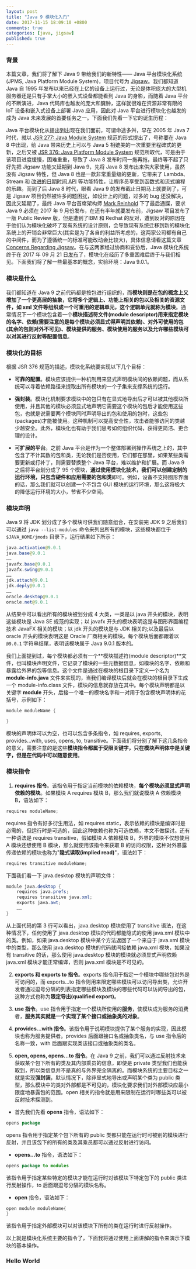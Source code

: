 ```yaml
---
layout: post
title: "Java 9 模块化入门"
date: 2017-11-15 18:09:10 +0800
comments: true
categories: [java, jigsaw]
published: true
---
```

### 背景
本篇文章，我们将了解下 Java 9 带给我们的新特性—— Java 平台模块化系统(JPMS, Java Platform Module System)，项目代号为 [Jigsaw](http://openjdk.java.net/projects/jigsaw/)。我们都知道 Java 自 1995 年发布以来已经在上亿的设备上运行过，无论是体积庞大的大型机服务器还是只有手掌大小的嵌入式设备都能看到 Java 的身影，而随着 Java 平台的不断演进，Java 代码库也越发的庞大和臃肿，这样就很难在资源非常有限的 IoT 设备和嵌入式设备上部署 Java 应用，因此对 Java 平台进行模块化也越发的成为 Java 未来发展的首要任务之一。下面我们先看一下它的诞生历程：

Java 平台模块化从提出到出现在我们面前，可谓命途多舛，早在 2005 年 Java 7 时代，就以 [JSR 277: Java Module System](https://jcp.org/en/jsr/detail?id=277) 规范的形式提出了，号称要在 Java 8 中出现，给 Java 带来历史上可以与 Java 5 相媲美的一次重要里程碑式的更新，之后又被 [JSR 376: Java Platform Module System](https://jcp.org/en/jsr/detail?id=376) 规范所取代，可是由于该项目进度缓慢，困难重重，导致了 Java 8 发布时间一拖再拖，最终等不起了只好先把 Jigsaw 功能又延期到 Java 9，先将 Java 8 发布出来供大家使用，虽然没有 Jigsaw 特性，但 Java 8 也是一款非常重量级的更新，它带来了 Lambda、Stream 和 [改进的日期时间 API](https://mingzhe.org/blog/2016/12/25/java8-new-date-api) 等功能特性，让程序员享受到函数式和流式编程的乐趣。而到了后 Java 8 时代，眼看 Java 9 的发布截止日期马上就要到了，可是 Jigsaw 项目仍然被许多问题困扰，如设计上的问题，过多的 bug 还没解决，因此又延期了，最终 Java 平台首席架构师 [Mark Reinhold](https://mreinhold.org) 下了最后通牒，要求 Java 9 必须在 2017 年 9 月份发布，在还有半年就要发布前，Jigsaw 项目发布了一版 Public Review 版，但是遭到了IBM 和 Redhat 的反对，遭到反对的原因在于他们认为模块化破坏了现有系统的设计原则，会导致现有系统迁移到新的模块化系统上的开销会非常巨大(其实是为了各自的利益所考虑的，这两家公司都有自己的中间件，而为了遵循统一的标准可能改动会比较大)，具体信息请看这篇文章 [Concerns Regarding Jigsaw](https://developer.jboss.org/blogs/scott.stark/2017/04/14/critical-deficiencies-in-jigsawjsr-376-java-platform-module-system-ec-member-concerns)。在与这两家经过协商和妥协后，Java 模块化系统终于在 2017 年 09 月 21 日[发布](https://mreinhold.org/blog/jigsaw-complete)了，模块化在经历了多重困难后终于与我们相见。下面我们将了解一些最基本的概念，实验环境：Java 9.0.1。

### 模块是什么
我们都知道在 Java 9 之前代码都是按包进行组织的，而**模块则是在包的概念上又增加了一个更高层的抽象，它将多个逻辑上、功能上相关的包以及相关的资源文件，如 xml 文件等组织成一个可重用的逻辑单元，这个逻辑单元就称为模块**。通常情况下一个模块包含着一个**模块描述符文件(module descriptor)用来指定模块的名字、依赖(需要注意的是每个模块必须显式得声明其依赖)、对外可使用的包(其余的包则对外不可见)、模块提供的服务、模块使用的服务以及允许哪些模块可以对其进行反射等配置信息**。

<!--more-->

### 模块化的目标
根据 JSR 376 规范的描述，模块化系统要实现以下几个目标：

* **可靠的配置**。模块应该提供一种机制用来显式声明模块间的依赖问题，而从系统可以寻着依赖路径来提取出所有模块的一个子集来支撑系统的运行。

* **强封装**。模块化机制要求模块中的包只有在显式地导出后才可以被其他模块所使用，并且其他的模块必须显式地声明它需要这个模块的包后才能使用这些包，也就是说需要两个模块同时声明导出的包和使用的包时，这些包(packages)才能被使用。这种机制可以提高安全性，攻击者能够访问的类越少越安全。此外，模块化也有助于我们思考如何组织代码，获得更简洁、更合理的设计。

* **可扩展的平台**。之前 Java 平台是作为一个整体部署到操作系统之上的，其中包含了不计其数的包和类，无论我们是否使用，它们都在那里，如果某些类需要更新或打补丁，则需要替换整个 Java 平台，难以维护和扩展。而 Java 9 之后将平台划分成了 95 个模块，**通过使用模块化技术，我们可以创建定制的运行环境，只包含硬件和应用需要的包和类**即可。例如，设备不支持图形界面的话，那么我们就可以创建一个不包含 GUI 模块的运行环境，那么这将极大的降低运行环境的大小，节省不少空间。

### 模块声明
Java 9 将 JDK 划分成了多个模块可供我们随意组合，在安装完 JDK 9 之后我们可以通过 `java --list-modules` 命令来列出所有的模块，这些模块都位于 `$JAVA_HOME/jmods` 目录下，运行结果如下所示：
```java
java.activation@9.0.1
java.base@9.0.1
……
javafx.base@9.0.1
javafx.swing@9.0.1
……
jdk.attach@9.0.1
jdk.deply@9.0.1
……
oracle.desktop@9.0.1
oracle.net@9.0.1
```

从结果中可以看出所有的模块被划分成 4 大类，一类是以 java 开头的模块，表明这些模块是 Java SE 规范的实现；以 javafx 开头的模块表明这是与图形界面编程技术 JavaFX 相关的模块；以 jdk 开头的模块是与 JDK 相关的;以及最后以 oracle 开头的模块表明这是 Oracle 厂商相关的模块。每个模块后面都跟着以 `@9.0.1` 字符串结尾，表明该模块属于 Java 9.0.1 版本的。

我们上面提到过，每个模块都必须有一个**模块描述符(module descriptor)**文件，也叫模块声明文件，它记录了模块的一些元数据信息，如模块的名字、依赖和暴露给外界的包等信息。这个文件是通过在模块的根目录下定义一个名为 **module-info.java** 文件来实现的，当我们编译模块后就会在模块的根目录下生成一个 module-info.class 文件，模块的信息就存放在其中。每个模块声明都是以关键字 **module** 开头，后接一个唯一的模块名字和一对用于包含模块声明体的花括号，示例如下：

```java
module moduleName {

}
```
模块的声明体可以为空，也可以包含多条指令，如 requires, exports, provides...with, uses, opens, to, transitive。下面我们将分别了解下这几条指令的意义，需要注意的是这些**模块指令都属于受限关键字，只在模块声明体中是关键字，但是在代码中可以随意使用**。

### 模块指令

1. **requires 指令**。该指令用于指定当前模块的依赖模块，**每个模块必须显式声明依赖的模块**。如果模块 A requires 模块 B，那么我们就说模块 A 依赖模块 B，语法如下：

```java
requires moduleName;
```

requires 指令有好多衍生用法，如 requires static，表示依赖的模块是编译时是必需的，但运行时是可选的，因此这种依赖也称为可选依赖，本文不做探讨。还有一种语法是 requires transitive，假如模块 A 依赖模块 B，外界的模块不仅想使用 A 模块还想使用 B 模块，那么就使用该指令来获取 B 的访问权限，这种对外暴露传递依赖的模块也称为"**隐式读取(implied read)**"，语法如下：

```java
requires transitive moduleName;
```
下面我们看一下 java.desktop 模块的声明文件：

```java
module java.desktop {
    requires java.prefs;
    requires transitive java.xml;
    exports java.awt;
    ……
}
```
从上面代码的第 3 行可以看出，java.desktop 模块使用了 transitive 语法，在这种情况下，任何使用了 java.desktop 模块的代码都能隐式的使用 java.xml 模块中的类。例如，如果 java.desktop 模块中某个方法返回了一个来自于 java.xml 模块中的类型，那么使用 java.desktop 模块的代码就间接依赖 java.xml 模块，如果没有 transitive 的话，那么使用 java.desktop 模块的模块就必须显式声明依赖 java.xml 模块才能正常编译，否则 java.xml 模块是不可见的。

2. **exports 和 exports to 指令**。exports 指令用于指定一个模块中哪些包对外是可访问的，而 exports...to 指令则用来限定哪些模块可以访问导出类，允许开发者通过逗号分隔的列表指定哪些模块及模块的哪些代码可以访问导出的包，这种方式也称为**限定导出(qualified export)**。

3. **use 指令**。use 指令用于指定一个模块所使用的**服务**，使模块成为服务的消费者，**服务其实就是一个实现了某个接口或抽象类的对象**。

4. **provides...with 指令**。该指令用于说明模块提供了某个服务的实现，因此模块也称为服务提供者。provides 后面跟接口名或抽象类名，与 use 指令后的名称一致，with 后面跟实现类该接口或抽象类的类名。

5. **open, opens, opens...to 指令**。在 Java 9 之前，我们可以通过反射技术来获取某个包下所有的类及其内部乘员的信息，即使是 private 类型我们也能获取到，所以类信息并不是真的与外界完全隔离的。而模块系统的主要目标之一就是实现**强封装**，默认情况下，除非显式地导出或声明某个类为 public 类型，那么模块中的类对外部都是不可见的，模块化要求我们对外部模块应最小限度地暴露包的范围。open 相关的指令就是用来限制在运行时哪些类可以被反射技术探测到。
* 首先我们先看 **opens** 指令，语法如下：
```java
opens package
```
opens 指令用于指定某个包下所有的 public 类都只能在运行时可被别的模块进行反射，并且该包下的所有的类及其乘员都可以通过反射进行访问。

* **opens...to** 指令，语法如下：
```java
opens package to modules
```
该指令用于指定某些特定的模块才能在运行时对该模块下特定包下的 public 类进行反射操作，to 后面跟逗号分隔的模块名称。

* **open** 指令，语法如下：
```java
open module moduleName{
}
```
该指令用于指定外部模块可以对该模块下所有的类在运行时进行反射操作。

以上就是模块化系统主要的指令了，下面我将通过使用上面讲解的指令来演示下模块的基本操作。

### Hello World

